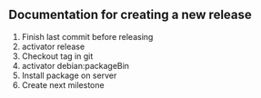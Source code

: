 
## Documentation for creating a new release

1. Finish last commit before releasing
2. activator release
3. Checkout tag in git
4. activator debian:packageBin
5. Install package on server
6. Create next milestone
